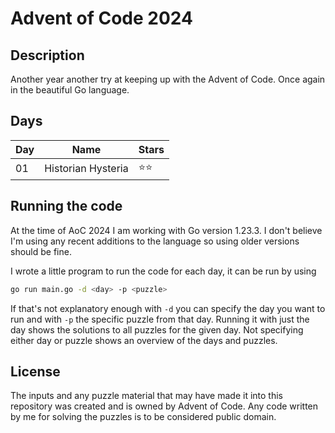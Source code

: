 # Advent of Code 2024
## Description
Another year another try at keeping up with the Advent of Code. Once again in the beautiful Go language.  

## Days
|Day|Name|Stars|
|---|----|-----|
|01|Historian Hysteria|⭐⭐|


##  Running the code
At the time of AoC 2024 I am working with Go version 1.23.3. I don't believe I'm using any recent additions to the language so using older versions should be fine.

I wrote a little program to run the code for each day, it can be run by using
```bash
go run main.go -d <day> -p <puzzle>
```

If that's not explanatory enough with `-d` you can specify the day you want to run and with `-p` the specific puzzle from that day. Running it with just the day shows the solutions to all puzzles for the given day. Not specifying either day or puzzle shows an overview of the days and puzzles.

## License
The inputs and any puzzle material that may have made it into this repository was created and is owned by Advent of Code. Any code written by me for solving the puzzles is to be considered public domain.